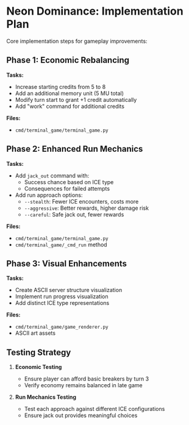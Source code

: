 # Neon Dominance: Implementation Plan

Core implementation steps for gameplay improvements:

## Phase 1: Economic Rebalancing

**Tasks:**
- Increase starting credits from 5 to 8
- Add an additional memory unit (5 MU total)
- Modify turn start to grant +1 credit automatically
- Add "work" command for additional credits

**Files:**
- `cmd/terminal_game/terminal_game.py`

## Phase 2: Enhanced Run Mechanics

**Tasks:**
- Add `jack_out` command with:
  - Success chance based on ICE type
  - Consequences for failed attempts
- Add run approach options:
  - `--stealth`: Fewer ICE encounters, costs more
  - `--aggressive`: Better rewards, higher damage risk
  - `--careful`: Safe jack out, fewer rewards

**Files:**
- `cmd/terminal_game/terminal_game.py`
- `cmd/terminal_game/_cmd_run` method

## Phase 3: Visual Enhancements

**Tasks:**
- Create ASCII server structure visualization
- Implement run progress visualization
- Add distinct ICE type representations

**Files:**
- `cmd/terminal_game/game_renderer.py`
- ASCII art assets

## Testing Strategy

1. **Economic Testing**
   - Ensure player can afford basic breakers by turn 3
   - Verify economy remains balanced in late game

2. **Run Mechanics Testing**
   - Test each approach against different ICE configurations
   - Ensure jack out provides meaningful choices 